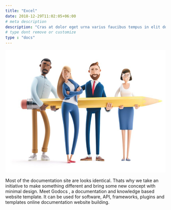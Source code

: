 ```yaml
---
title: "Excel"
date: 2018-12-29T11:02:05+06:00
# meta description
description: "Cras at dolor eget urna varius faucibus tempus in elit dolor sit amet."
# type dont remove or customize
type : "docs"
---
```


![image](getting-started.jpg?width=500px)

Most of the documentation site are looks identical. Thats why we take an initiative to make something different and bring some new concept with minimal design. Meet Godocs , a documentation and knowledge based website template. It can be used for software, API, frameworks, plugins and templates online documentation website building.